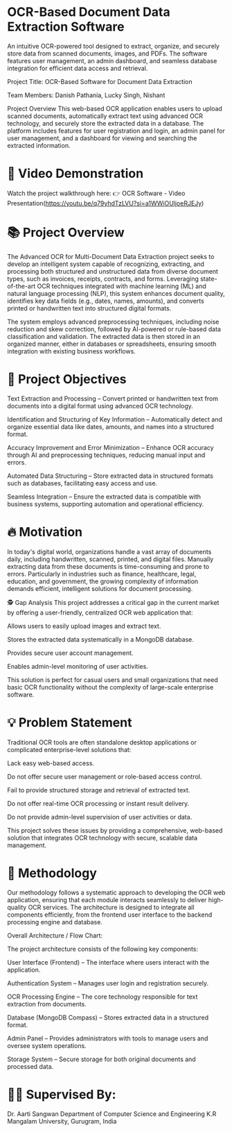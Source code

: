 # OCR-Based Document Data Extraction Software
An intuitive OCR-powered tool designed to extract, organize, and securely store data from scanned documents, images, and PDFs. The software features user management, an admin dashboard, and seamless database integration for efficient data access and retrieval.

Project Title:
OCR-Based Software for Document Data Extraction

Team Members:
Danish Pathania, Lucky Singh, Nishant

Project Overview
This web-based OCR application enables users to upload scanned documents, automatically extract text using advanced OCR technology, and securely store the extracted data in a database. The platform includes features for user registration and login, an admin panel for user management, and a dashboard for viewing and searching the extracted information.

# 🎥 Video Demonstration
Watch the project walkthrough here:
👉 OCR Software - Video Presentation(https://youtu.be/q79yhdTzLVU?si=a1WWiOUljoeRJEJy)

# 📚 Project Overview
The Advanced OCR for Multi-Document Data Extraction project seeks to develop an intelligent system capable of recognizing, extracting, and processing both structured and unstructured data from diverse document types, such as invoices, receipts, contracts, and forms. Leveraging state-of-the-art OCR techniques integrated with machine learning (ML) and natural language processing (NLP), this system enhances document quality, identifies key data fields (e.g., dates, names, amounts), and converts printed or handwritten text into structured digital formats.

The system employs advanced preprocessing techniques, including noise reduction and skew correction, followed by AI-powered or rule-based data classification and validation. The extracted data is then stored in an organized manner, either in databases or spreadsheets, ensuring smooth integration with existing business workflows.

# 🎯 Project Objectives
Text Extraction and Processing – Convert printed or handwritten text from documents into a digital format using advanced OCR technology.

Identification and Structuring of Key Information – Automatically detect and organize essential data like dates, amounts, and names into a structured format.

Accuracy Improvement and Error Minimization – Enhance OCR accuracy through AI and preprocessing techniques, reducing manual input and errors.

Automated Data Structuring – Store extracted data in structured formats such as databases, facilitating easy access and use.

Seamless Integration – Ensure the extracted data is compatible with business systems, supporting automation and operational efficiency.

# 🔥 Motivation
In today's digital world, organizations handle a vast array of documents daily, including handwritten, scanned, printed, and digital files. Manually extracting data from these documents is time-consuming and prone to errors. Particularly in industries such as finance, healthcare, legal, education, and government, the growing complexity of information demands efficient, intelligent solutions for document processing.

🕵️ Gap Analysis
This project addresses a critical gap in the current market by offering a user-friendly, centralized OCR web application that:

Allows users to easily upload images and extract text.

Stores the extracted data systematically in a MongoDB database.

Provides secure user account management.

Enables admin-level monitoring of user activities.

This solution is perfect for casual users and small organizations that need basic OCR functionality without the complexity of large-scale enterprise software.

# 💡 Problem Statement
Traditional OCR tools are often standalone desktop applications or complicated enterprise-level solutions that:

Lack easy web-based access.

Do not offer secure user management or role-based access control.

Fail to provide structured storage and retrieval of extracted text.

Do not offer real-time OCR processing or instant result delivery.

Do not provide admin-level supervision of user activities or data.

This project solves these issues by providing a comprehensive, web-based solution that integrates OCR technology with secure, scalable data management.

# 🚀 Methodology
Our methodology follows a systematic approach to developing the OCR web application, ensuring that each module interacts seamlessly to deliver high-quality OCR services. The architecture is designed to integrate all components efficiently, from the frontend user interface to the backend processing engine and database.

Overall Architecture / Flow Chart:

The project architecture consists of the following key components:

User Interface (Frontend) – The interface where users interact with the application.

Authentication System – Manages user login and registration securely.

OCR Processing Engine – The core technology responsible for text extraction from documents.

Database (MongoDB Compass) – Stores extracted data in a structured format.

Admin Panel – Provides administrators with tools to manage users and oversee system operations.

Storage System – Secure storage for both original documents and processed data.

# 👨‍🏫 Supervised By:
Dr. Aarti Sangwan
Department of Computer Science and Engineering
K.R Mangalam University, Gurugram, India
